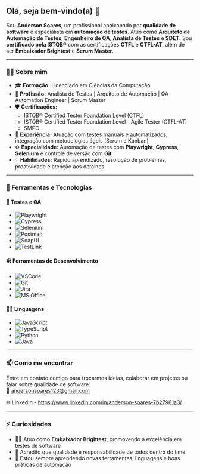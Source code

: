 ## Olá, seja bem-vindo(a) 👋

Sou **Anderson Soares**, um profissional apaixonado por **qualidade de software** e especialista em **automação de testes**. Atuo como **Arquiteto de Automação de Testes**, **Engenheiro de QA**, **Analista de Testes** e **SDET**. Sou **certificado pela ISTQB®** com as certificações **CTFL** e **CTFL-AT**, além de ser **Embaixador Brightest** e **Scrum Master**.

---

### 👨‍💻 Sobre mim

- 🎓 **Formação:** Licenciado em Ciências da Computação  
- 💼 **Profissão:** Analista de Testes | Arquiteto de Automação | QA Automation Engineer | Scrum Master  
- 🛡️ **Certificações:**
  - ISTQB® Certified Tester Foundation Level (CTFL)
  - ISTQB® Certified Tester Foundation Level - Agile Tester (CTFL-AT)
  - SMPC
- 🚀 **Experiência:** Atuação com testes manuais e automatizados, integração com metodologias ágeis (Scrum e Kanban)
- ⚙️ **Especialidade:** Automação de testes com **Playwright**, **Cypress**, **Selenium** e controle de versão com **Git**
- 💡 **Habilidades:** Rápido aprendizado, resolução de problemas, proatividade e atenção aos detalhes

---

### 🧰 Ferramentas e Tecnologias

#### 🧪 Testes e QA
- ![Playwright](https://img.shields.io/badge/-Playwright-45ba63?logo=playwright&logoColor=white)
- ![Cypress](https://img.shields.io/badge/-Cypress-17202C?logo=cypress&logoColor=white)
- ![Selenium](https://img.shields.io/badge/-Selenium-43B02A?logo=selenium&logoColor=white)
- ![Postman](https://img.shields.io/badge/-Postman-FF6C37?logo=postman&logoColor=white)
- ![SoapUI](https://img.shields.io/badge/-SoapUI-6CB33E?logo=soapui&logoColor=white)
- ![TestLink](https://img.shields.io/badge/-TestLink-000000?style=flat&logo=sourceforge&logoColor=white)

#### 🛠️ Ferramentas de Desenvolvimento
- ![VSCode](https://img.shields.io/badge/-VSCode-007ACC?logo=visual-studio-code&logoColor=white)
- ![Git](https://img.shields.io/badge/-Git-F05032?logo=git&logoColor=white)
- ![Jira](https://img.shields.io/badge/-Jira-0052CC?logo=jira&logoColor=white)
- ![MS Office](https://img.shields.io/badge/-MS%20Office-D83B01?logo=microsoft-office&logoColor=white)

#### 👨‍💻 Linguagens
- ![JavaScript](https://img.shields.io/badge/-JavaScript-F7DF1E?logo=javascript&logoColor=black)
- ![TypeScript](https://img.shields.io/badge/-TypeScript-3178C6?logo=typescript&logoColor=white)
- ![Python](https://img.shields.io/badge/-Python-3776AB?logo=python&logoColor=white)
- ![Java](https://img.shields.io/badge/-Java-007396?logo=java&logoColor=white)

---

### 📫 Como me encontrar

Entre em contato comigo para trocarmos ideias, colaborar em projetos ou falar sobre qualidade de software:  
📧 andersonsoares123@gmail.com 

🌐 LinkedIn - https://www.linkedin.com/in/anderson-soares-7b27961a3/

---

### ⚡ Curiosidades

- 👨‍🏫 Atuo como **Embaixador Brightest**, promovendo a excelência em testes de software  
- 💬 Acredito que qualidade é responsabilidade de todos dentro do time  
- 🌱 Estou sempre aprendendo novas ferramentas, linguagens e boas práticas de automação

<!--
**AndersonSoares1-2/AndersonSoares1-2** é um repositório ✨ especial ✨ porque o `README.md` (este arquivo) aparece no seu perfil do GitHub.
-->
